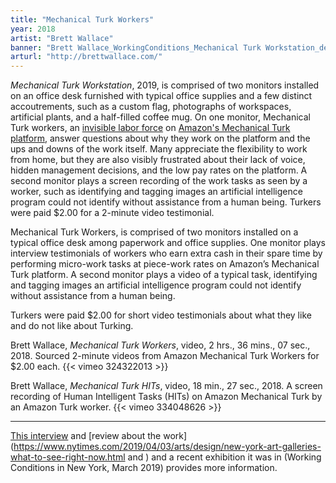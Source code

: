 ```yaml
---
title: "Mechanical Turk Workers"
year: 2018
artist: "Brett Wallace"
banner: "Brett Wallace_WorkingConditions_Mechanical Turk Workstation_detail_2019_Photo_by_Nicholas_Knight.jpg"
arturl: "http://brettwallace.com/"
---
```


_Mechanical Turk Workstation_, 2019, is comprised of two monitors installed on an office desk furnished with typical office supplies and a few distinct accoutrements, such as a custom flag, photographs of workspaces, artificial plants, and a half-filled coffee mug. On one monitor, Mechanical Turk workers, an [invisible labor force](http://brettwallace.com/wp-content/uploads/2019/05/INSIDETHEAUTOMATON_AMAZINGINDUSTRIES_BrettWallace.pdf) on [Amazon's Mechanical Turk platform](https://www.mturk.com/), answer questions about why they work on the platform and the ups and downs of the work itself. Many appreciate the flexibility to work from home, but they are also visibly frustrated about their lack of voice, hidden management decisions, and the low pay rates on the platform. A second monitor plays a screen recording of the work tasks as seen by a worker, such as identifying and tagging images an artificial intelligence program could not identify without assistance from a human being. Turkers were paid $2.00 for a 2-minute video testimonial.

Mechanical Turk Workers, is comprised of two monitors installed on a typical office desk among paperwork and office supplies. One monitor plays interview testimonials of workers who earn extra cash in their spare time by performing micro-work tasks at piece-work rates on Amazon’s Mechanical Turk platform. A second monitor plays a video of a typical task, identifying and tagging images an artificial intelligence program could not identify without assistance from a human being.

Turkers were paid $2.00 for short video testimonials about what they like and do not like about Turking.


Brett Wallace, _Mechanical Turk Workers_, video, 2 hrs., 36 mins., 07 sec., 2018. Sourced 2-minute videos from Amazon Mechanical Turk Workers for $2.00 each.
{{< vimeo 324322013 >}}

Brett Wallace, _Mechanical Turk HITs_, video, 18 min., 27 sec., 2018. A screen recording of Human Intelligent Tasks (HITs) on Amazon Mechanical Turk by an Amazon Turk worker.
{{< vimeo 334048626 >}}

***

[This interview](https://brooklynrail.org/2019/04/art/Brett-Wallace-with-Andreas-Petrossiants) and [review about the work](https://www.nytimes.com/2019/04/03/arts/design/new-york-art-galleries-what-to-see-right-now.html and ) and a recent exhibition it was in (Working Conditions in New York, March 2019) provides more information.
